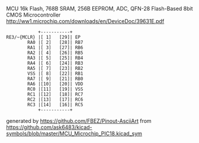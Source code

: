 MCU 16k Flash, 768B SRAM, 256B EEPROM, ADC, QFN-28
Flash-Based 8bit CMOS Microcontroller
http://ww1.microchip.com/downloads/en/DeviceDoc/39631E.pdf


	            +-----------+
	RE3/~{MCLR} |[ 1]   [29]| EP
	        RA0 |[ 2]   [28]| RB7
	        RA1 |[ 3]   [27]| RB6
	        RA2 |[ 4]   [26]| RB5
	        RA3 |[ 5]   [25]| RB4
	        RA4 |[ 6]   [24]| RB3
	        RA5 |[ 7]   [23]| RB2
	        VSS |[ 8]   [22]| RB1
	        RA7 |[ 9]   [21]| RB0
	        RA6 |[10]   [20]| VDD
	        RC0 |[11]   [19]| VSS
	        RC1 |[12]   [18]| RC7
	        RC2 |[13]   [17]| RC6
	        RC3 |[14]   [16]| RC5
	            +-----------+


generated by https://github.com/FBEZ/Pinout-AsciiArt from https://github.com/ask6483/kicad-symbols/blob/master/MCU_Microchip_PIC18.kicad_sym